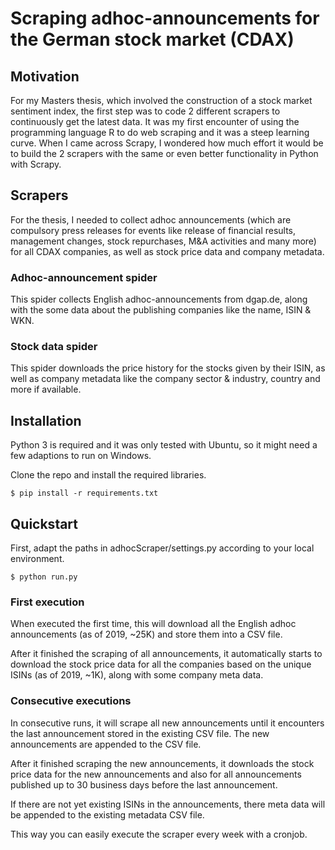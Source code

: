 # Scraping adhoc-announcements for the German stock market (CDAX)

## Motivation
For my Masters thesis, which involved the construction of a stock market sentiment index,
the first step was to code 2 different scrapers to continuously get the latest data.
It was my first encounter of using the programming language R to do web scraping and it was a steep learning curve.
When I came across Scrapy, I wondered how much effort it would be to build the 2 scrapers with the same or even better
functionality in Python with Scrapy.

## Scrapers
For the thesis, I needed to collect adhoc announcements (which are compulsory press releases for events like
release of financial results, management changes, stock repurchases, M&A activities and many more)
for all CDAX companies, as well as stock price data and company metadata.

### Adhoc-announcement spider
This spider collects English adhoc-announcements from dgap.de, 
along with the some data about the publishing companies like the name, ISIN & WKN.


### Stock data spider
This spider downloads the price history for the stocks given by their ISIN,
as well as company metadata like the company sector & industry, country and more if available.

## Installation
Python 3 is required and it was only tested with Ubuntu, so it might need a few adaptions to run on Windows.

Clone the repo and install the required libraries.

`$ pip install -r requirements.txt`

## Quickstart

First, adapt the paths in adhocScraper/settings.py according to your local environment.

`$ python run.py`
### First execution
When executed the first time, this will download all the English adhoc announcements (as of 2019, ~25K) and store them into a CSV file.

After it finished the scraping of all announcements, it automatically starts to download the stock price data for all the companies based on the unique ISINs (as of 2019, ~1K), 
along with some company meta data.

### Consecutive executions
In consecutive runs, it will scrape all new announcements until it encounters the last announcement stored in the existing CSV file. The new announcements are appended to the CSV file.

After it finished scraping the new announcements, it downloads the stock price data for the new announcements and also for all announcements published up to 30 business days before the last announcement.

If there are not yet existing ISINs in the announcements, there meta data will be appended to the existing metadata CSV file.

This way you can easily execute the scraper every week with a cronjob.


